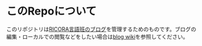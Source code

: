 # このRepoについて

このリポジトリは[RICORA言語班のブログ](https://ricora.github.io/blog/)を管理するためのものです。ブログの編集・ローカルでの閲覧などをしたい場合は[blog wiki](https://github.com/RICORA/blog/wiki)を参照してください。
